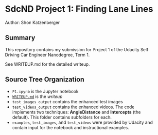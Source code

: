# SdcND Project 1: Finding Lane Lines

Author: Shon Katzenberger  

## Summary

This repository contains my submission for Project 1 of the Udacity Self Driving Car Engineer Nanodegree, Term 1.

See WRITEUP.md for the detailed writeup.

## Source Tree Organization

* `P1.ipynb` is the Jupyter notebook
* [`WRITEUP.md`](./WRITEUP.md) is the *writeup*
* `test_images_output` contains the enhanced test images
* `test_videos_output` contains the enhanced videos. The code implements two techniques: **AngleDistance** and **Intercepts** (the default). This folder contains subfolders for each.
* `examples`, `test_images`, and `test_videos` were provided by Udacity and contain input for the notebook and instructional examples.
